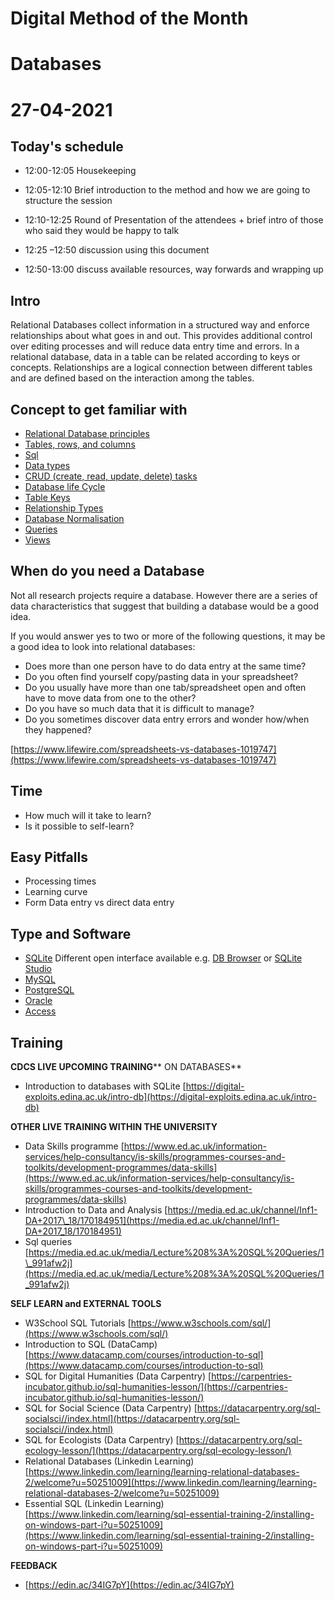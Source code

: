 # Digital Method of the Month

# Databases

# 27-04-2021


## Today's schedule

- 12:00-12:05 Housekeeping

- 12:05-12:10 Brief introduction to the method and how we are going to structure the session

- 12:10-12:25 Round of Presentation of the attendees + brief intro of those who said they would be happy to talk

- 12:25 –12:50 discussion using this document

- 12:50-13:00 discuss available resources, way forwards and wrapping up


## Intro

Relational Databases collect information in a structured way and enforce relationships about what goes in and out. This provides additional control over editing processes and will reduce data entry time and errors. In a relational database, data in a table can be related according to keys or concepts. Relationships are a logical connection between different tables and are defined based on the interaction among the tables.


## Concept to get familiar with

- [Relational Database principles](https://en.wikipedia.org/wiki/Relational_database)
- [Tables, rows, and columns](http://gmod.org/wiki/Databases:_Tables,_Rows,_and_Columns)
- [Sql](http://www.sqlcourse.com/intro.html)
- [Data types](https://chartio.com/learn/databases/how-to-select-the-right-data-types/)
- [CRUD (create, read, update, delete) tasks](https://en.wikipedia.org/wiki/Create,_read,_update_and_delete)
- [Database life Cycle](https://www.open.edu/openlearn/ocw/mod/oucontent/view.php?printable=1&amp;id=2786)
- [Table Keys](https://www.bbc.co.uk/bitesize/guides/z4wf8xs/revision/4)
- [Relationship Types](https://www.youtube.com/watch?v=f2BfU4Ye4sY)
- [Database Normalisation](https://www.guru99.com/database-normalization.html)
- [Queries](https://www.w3schools.com/sql/)
- [Views](https://www.geeksforgeeks.org/sql-views/)


## When do you need a Database

Not all research projects require a database. However there are a series of data characteristics that suggest that building a database would be a good idea.

If you would answer yes to two or more of the following questions, it may be a good idea to look into relational databases:

- Does more than one person have to do data entry at the same time?
- Do you often find yourself copy/pasting data in your spreadsheet?
- Do you usually have more than one tab/spreadsheet open and often have to move data from one to the other?
- Do you have so much data that it is difficult to manage?
- Do you sometimes discover data entry errors and wonder how/when they happened?

[https://www.lifewire.com/spreadsheets-vs-databases-1019747](https://www.lifewire.com/spreadsheets-vs-databases-1019747)


## Time

- How much will it take to learn?
- Is it possible to self-learn?


## Easy Pitfalls

- Processing times
- Learning curve
- Form Data entry vs direct data entry


## Type and Software

- [SQLite](https://www.sqlite.org/index.html) Different open interface available e.g. [DB Browser](https://sqlitebrowser.org/) or [SQLite Studio](https://sqlitestudio.pl/)
- [MySQL](https://www.mysql.com/)
- [PostgreSQL](https://www.postgresql.org/)
- [Oracle](https://www.oracle.com/database/)
- [Access](https://www.microsoft.com/en-us/microsoft-365/access)


## **Training**

**CDCS LIVE UPCOMING TRAINING**** ON DATABASES**

- Introduction to databases with SQLite [https://digital-exploits.edina.ac.uk/intro-db](https://digital-exploits.edina.ac.uk/intro-db)

**OTHER LIVE TRAINING WITHIN THE UNIVERSITY**

- Data Skills programme [https://www.ed.ac.uk/information-services/help-consultancy/is-skills/programmes-courses-and-toolkits/development-programmes/data-skills](https://www.ed.ac.uk/information-services/help-consultancy/is-skills/programmes-courses-and-toolkits/development-programmes/data-skills)
- Introduction to Data and Analysis [https://media.ed.ac.uk/channel/Inf1-DA+2017\_18/170184951](https://media.ed.ac.uk/channel/Inf1-DA+2017_18/170184951)
- Sql queries [https://media.ed.ac.uk/media/Lecture%208%3A%20SQL%20Queries/1\_991afw2j](https://media.ed.ac.uk/media/Lecture%208%3A%20SQL%20Queries/1_991afw2j)

**SELF LEARN and EXTERNAL TOOLS**

- W3School SQL Tutorials [https://www.w3schools.com/sql/](https://www.w3schools.com/sql/)
- Introduction to SQL (DataCamp) [https://www.datacamp.com/courses/introduction-to-sql](https://www.datacamp.com/courses/introduction-to-sql)
- SQL for Digital Humanities (Data Carpentry) [https://carpentries-incubator.github.io/sql-humanities-lesson/](https://carpentries-incubator.github.io/sql-humanities-lesson/)
- SQL for Social Science (Data Carpentry) [https://datacarpentry.org/sql-socialsci//index.html](https://datacarpentry.org/sql-socialsci//index.html)
- SQL for Ecologists (Data Carpentry) [https://datacarpentry.org/sql-ecology-lesson/](https://datacarpentry.org/sql-ecology-lesson/)
- Relational Databases (Linkedin Learning) [https://www.linkedin.com/learning/learning-relational-databases-2/welcome?u=50251009](https://www.linkedin.com/learning/learning-relational-databases-2/welcome?u=50251009)
- Essential SQL (Linkedin Learning) [https://www.linkedin.com/learning/sql-essential-training-2/installing-on-windows-part-i?u=50251009](https://www.linkedin.com/learning/sql-essential-training-2/installing-on-windows-part-i?u=50251009)

**FEEDBACK**

- [https://edin.ac/34IG7pY](https://edin.ac/34IG7pY)
